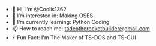 - 👋 Hi, I’m @Coolis1362
- 👀 I’m interested in: Making OSES
- 🌱 I’m currently learning: Python Coding
- 📫 How to reach me: tadeotherocketbuilder@gmail.com
- ⚡ Fun Fact: I'm The Maker of TS-DOS and TS-GUI
<!---
Coolis1362/Coolis1362 is a ✨ special ✨ repository because its `README.md` (this file) appears on your GitHub profile.
You can click the Preview link to take a look at your changes.
--->
